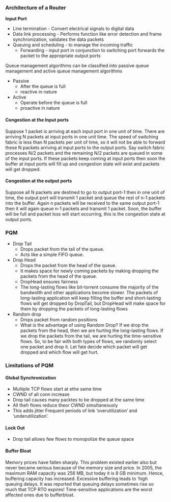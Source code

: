 ### Architecture of a Router

**Input Port** 
- Line termination - Convert electrical signals to digital data
- Data link processing - Performs function like error detection and frame synchronization, validates the data packets
- Queuing and scheduling - to manage the incoming traffic
	- Forwarding - input port in conjunction to switching port forwards the packet to the appropriate output ports


Queue management algorithms can be classified into passive queue management and active queue management algorithms

- Passive
	- After the queue is full
	- reactive in nature
- Active 
	- Operate before the queue is full
	- proactive in nature


#### Congestion at the Input ports
Suppose 1 packet is arriving at each input port in one unit of time. There are arriving N packets at input ports in one unit time. The speed of switching fabric is less than N packets per unit of time, so it will not be able to forward these N packets arriving at input ports to the output ports. Say switch fabric processes N/2 packets and the remaining N/2 packets are queued in some of the input ports. If these packets keep coming at input ports then soon the buffer at input ports will fill up and congestion state will exist and packets will get dropped.

#### Congestion at the output ports
Suppose all N packets are destined to go to output port-1 then in one unit of time, the output port will transmit 1 packet and queue the rest of n-1 packets into the buffer. Again n packets will be received to the same output port-1 then it will again queue n-1 packets and transmit 1 packet. Soon, the buffer will be full and packet loss will start occurring, this is the congestion state at output ports.

### PQM
- Drop Tail
	- Drops packet from the tail of the queue.
	- Acts like a simple FIFO queue.
- Drop Head
	- Drops the packet from the head of the queue.
	- It makes space for newly coming packets by making dropping the packets from the head of the queue.
	- DropHead ensures fairness
	- The long-lasting flows like bit-torrent consume the majority of the bandwidth and other applications become slower. The packets of long-lasting application will keep filling the buffer and short-lasting flows will get dropped by DropTail, but DropHead will make space for them by dropping the packets of long-lasting flows
- Random drop
	- Drops packet from random positions
	- What is the advantage of using Random Drop? If we drop the packets from the head, then we are hurting the long-lasting flows. If we drop the packets from the tail, we are hurting the time-sensitive flows. So, to be fair with both types of flows, we randomly select one packet and drop it. Let fate decide which packet will get dropped and which flow will get hurt.


### Limitations of PQM

#### Global Synchronization

- Multiple TCP flows start at ethe same time
- CWND of all conn increase
- Drop tail causes many packtes to be dropped at the same time
- All theh flows reduce theor CWND simultaneously
- This adds jitter Frequent periods of link ‘overutilization’ and ‘underutilization’.

#### Lock Out
- Drop tail allows few flows to monopolize the queue space

#### Buffer Bloat
Memory prices have fallen sharply. This problem existed earlier also but never became serious because of the memory size and price. In 2005, the maximum RAM capacity was 256 MB, but today it is 8 GB minimum. Hence, buffering capacity has increased. Excessive buffering leads to ‘high queuing delays. It was reported that queuing delays sometimes rise so much that TCP RTO expires! Time-sensitive applications are the worst affected ones due to bufferbloat.


